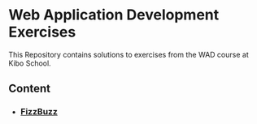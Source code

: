 # Web Application Development Exercises

This Repository contains solutions to exercises from the WAD course at Kibo School.

## Content
* ### [FizzBuzz](FizzBuzz)